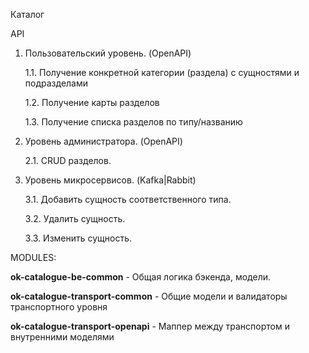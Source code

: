 Каталог

API
1. Пользовательский уровень. (OpenAPI)

    1.1. Получение конкретной категории (раздела) с сущностями и подразделами

    1.2. Получение карты разделов

    1.3. Получение списка разделов по типу/названию

2. Уровень администратора. (OpenAPI)

    2.1. CRUD разделов.

3. Уровень микросервисов. (Kafka|Rabbit)

    3.1. Добавить сущность соответственного типа.

    3.2. Удалить сущность.

    3.3. Изменить сущность.

MODULES:

**ok-catalogue-be-common** - Общая логика бэкенда, модели.

**ok-catalogue-transport-common** - Общие модели и валидаторы транспортного уровня

**ok-catalogue-transport-openapi** - Маппер между  транспортом и внутренними моделями 